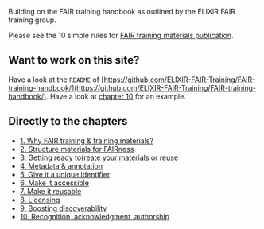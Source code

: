 Building on the FAIR training handbook as outlined by the ELIXIR FAIR training group.

Please see the 10 simple rules for [FAIR training materials publication](chttps://journals.plos.org/ploscompbiol/article?id=10.1371/journal.pcbi.1007854). 

## Want to work on this site?

Have a look at the `README` of [https://github.com/ELIXIR-FAIR-Training/FAIR-training-handbook/](https://github.com/ELIXIR-FAIR-Training/FAIR-training-handbook/). Have a look at [chapter 10](chapters/chapter_10.md) for an example. 

## Directly to the chapters

- [1. Why FAIR training & training materials?](chapters/chapter_01.md)
- [2. Structure materials for FAIRness](chapters/chapter_02.md)
- [3. Getting ready to(reate your materials or reuse](chapters/chapter_03.md)
- [4. Metadata  & annotation](chapters/chapter_04.md)
- [5. Give it a unique identifier](chapters/chapter_05.md)
- [6. Make it accessible](chapters/chapter_06.md)
- [7. Make it reusable](chapters/chapter_07.md)
- [8. Licensing](chapters/chapter_08.md)
- [9. Boosting discoverability](chapters/chapter_09.md)
- [10. Recognition, acknowledgment, authorship](chapters/chapter_10.md)
